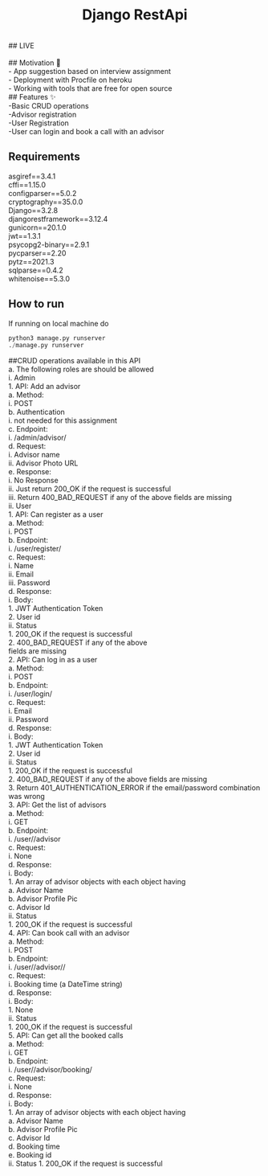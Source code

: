 <h1 align="center">Django RestApi</h1><br />
## LIVE<br />
<https://restapi-rishi.herokuapp.com> <br />
## Motivation 🎯  <br />
- App suggestion based on interview assignment <br />
- Deployment with Procfile on heroku <br />
- Working with tools that are free for open source <br />
## Features ✨ <br />
-Basic CRUD operations  <br />
-Advisor registration   <br />
-User Registration  <br /> 
-User can login and book a call with an advisor <br /> 

## Requirements <br />

asgiref==3.4.1<br />
cffi==1.15.0<br />
configparser==5.0.2<br />
cryptography==35.0.0<br />
Django==3.2.8<br />
djangorestframework==3.12.4<br />
gunicorn==20.1.0<br />
jwt==1.3.1<br />
psycopg2-binary==2.9.1<br />
pycparser==2.20<br />
pytz==2021.3<br />
sqlparse==0.4.2<br />
whitenoise==5.3.0<br />

## How to run<br />

If running on local machine do<br />

```python
python3 manage.py runserver
./manage.py runserver
```
##CRUD operations available in this API<br />
a. The following roles are should be allowed<br />
i. Admin<br />
    1. API: Add an advisor<br />
         a. Method:<br />
            i. POST<br />
         b. Authentication<br />
            i. not needed for this assignment<br />
        c. Endpoint:<br />
            i. /admin/advisor/<br />
        d. Request:<br />
            i. Advisor name<br />
            ii. Advisor Photo URL<br />
        e. Response:<br />
            i. No Response<br />
            ii. Just return 200_OK if the request is successful<br />
            iii. Return 400_BAD_REQUEST if any of the above
                fields are missing<br />
ii. User<br />
    1. API: Can register as a user<br />
        a. Method:<br />
            i. POST<br />
        b. Endpoint:<br />
            i. /user/register/<br />
        c. Request:<br />
            i. Name<br />
            ii. Email<br />
            iii. Password<br />
        d. Response:<br />
            i. Body:<br />
                1. JWT Authentication Token<br />
                2. User id<br />
            ii. Status<br />
                1. 200_OK if the request is successful<br />
                2. 400_BAD_REQUEST if any of the above<br />
                fields are missing<br />
    2. API: Can log in as a user<br />
         a. Method:<br />
            i. POST<br />
         b. Endpoint:<br />
            i. /user/login/<br />
        c. Request:<br />
            i. Email<br />
            ii. Password<br />
        d. Response:<br />
            i. Body:<br />
                1. JWT Authentication Token<br />
                2. User id<br />
            ii. Status<br />
                1. 200_OK if  the request is successful<br />
                2. 400_BAD_REQUEST if any of the above fields are missing<br />
                3. Return 401_AUTHENTICATION_ERROR if the
                email/password combination was wrong<br />
    3. API: Get the list of advisors<br />
        a. Method:<br />
            i. GET<br />
        b. Endpoint:<br />
            i. /user/<user-id>/advisor<br />
        c. Request:<br />
            i. None<br />
        d. Response:<br />
            i. Body:<br />
                1. An array of advisor objects with each object having<br />
                    a. Advisor Name<br />
                    b. Advisor Profile Pic<br />
                    c. Advisor Id<br />
            ii. Status<br />
                1. 200_OK if the request is successful<br />
    4. API: Can book call with an advisor<br />
        a. Method:<br />
            i. POST<br />
        b. Endpoint:<br />
            i. /user/<user-id>/advisor/<advisor-id>/<br />
        c. Request:<br />
            i. Booking time (a DateTime string)<br />
        d. Response:<br />
            i. Body:<br />
                1. None<br />
            ii. Status<br />
                1. 200_OK if the request is successful<br />
    5. API: Can get all the booked calls<br />
        a. Method:<br />
            i. GET<br />
        b. Endpoint:<br />
            i. /user/<user-id>/advisor/booking/<br />
        c. Request:<br />
            i. None<br />
        d. Response:<br />
            i. Body:<br />
                1. An array of advisor objects with each object having<br />
                    a. Advisor Name<br />
                    b. Advisor Profile Pic<br />
                    c. Advisor Id<br />
                    d. Booking time<br />
                    e. Booking id<br />
            ii. Status
                1. 200_OK if the request is successful




